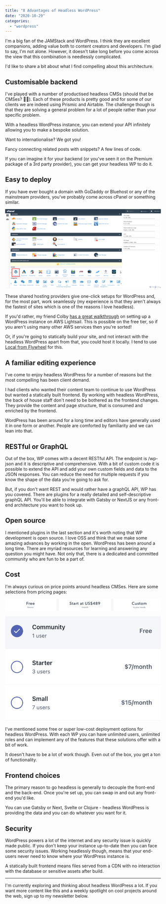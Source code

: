 ```yaml
---
title: "8 Advantages of Headless WordPress"
date: "2020-10-29"
categories: 
  - "wordpress"
---
```


I'm a big fan of the JAMStack and WordPress. I think they are excellent companions, adding value both to content creators and developers. I'm glad to say, I'm not alone. However, it doesn't take long before you come across the view that this combination is needlessly complicated.

I'd like to share a bit about what I find compelling about this architecture.

## Customisable backend

I've played with a number of productised headless CMSs (should that be CMSes? 🤷🏽). Each of these products is pretty good and for some of our clients we are indeed using Prismic and Airtable. The challenge though is that they are solving a general problem for a lot of people rather than your specific problem.

With a headless WordPress instance, you can extend your API infinitely allowing you to make a bespoke solution.

Want to internationalise? We got you!

Fancy connecting related posts with snippets? A few lines of code.

If you can imagine it for your backend (or you've seen it on the Premium package of a 3rd party provider), you can get your headless WP to do it.

## Easy to deploy

If you have ever bought a domain with GoDaddy or Bluehost or any of the mainstream providers, you've probably come across cPanel or something similar.

![image.png](images/9FV8-wHZc.png)

These shared hosting providers give one-click setups for WordPress and, for the most part, work seamlessly (my experience is that they aren't always the fastest of sites which is one of the reasons I love headless).

If you'd rather, my friend Colby [has a great walkthrough](https://egghead.io/lessons/aws-create-a-new-wordpress-instance-on-aws-with-amazon-lightsail) on setting up a WordPress instance on AWS Lightsail. This is possible on the free tier, so if you aren't using many other AWS services then you're sorted!

Or, if you're going to statically build your site, and not interact with the headless WordPress apart from that, you could host it locally. I tend to use [Local from Flywheel](https://localwp.com/) for this.

## A familiar editing experience

I've come to enjoy headless WordPress for a number of reasons but the most compelling has been client demand.

I had clients who wanted their content team to continue to use WordPress but wanted a statically built frontend. By working with headless WordPress, the back of house staff don't need to be bothered as the frontend changes. They provide the content and page structure, that is consumed and enriched by the frontend.

WordPress has been around for a long time and editors have generally used it in one form or another. People are comforted by familiarity and we can lean into that.

## RESTful or GraphQL

Out of the box, WP comes with a decent RESTful API. The endpoint is /wp-json and it is descriptive and comprehensive. With a bit of custom code it is possible to extend the API and add your own custom fields and data to the JSON responses. You can reduce the need for multiple requests if you know the shape of the data you're going to ask for.

But, if you don't want REST and would rather have a graphQL API, WP has you covered. There are plugins for a really detailed and self-descriptive graphQL API. You'll be able to integrate with Gatsby or NextJS or any front-end architecture you want to hook up.

## Open source

I mentioned plugins in the last section and it's worth noting that WP development is open source. I love OSS and think that we make some amazing advances by working in the open. WordPress has been around a long time. There are myriad resources for learning and answering any question you might have. Not only that, there is a dedicated and committed community who are fun to be a part of.

## Cost

I'm always curious on price points around headless CMSes. Here are some selections from pricing pages:

![Screenshot 2020-10-29 at 05.55.24.png](images/70O_jN66r.png)

![Screenshot 2020-10-29 at 05.56.31.png](images/a74LMgbW1.png)

I've mentioned some free or super low-cost deployment options for headless WordPress. With each WP you can have unlimited users, unlimited roles and can implement any of the features that these solutions offer with a bit of work.

It doesn't have to be a lot of work though. Even out of the box, you get a ton of functionality.

## Frontend choices

The primary reason to go headless is generally to decouple the front-end and the back-end. Once you're set up, you can swap in and out any front-end you'd like.

You can use Gatsby or Next, Svelte or Clojure - headless WordPress is providing the data and you can do whatever you want for it.

## Security

WordPress powers a lot of the internet and any security issue is quickly made public. If you don't keep your instance up-to-date then you can face some security issues. Working headlessly though, means that your end-users never need to know where your WordPress instance is.

A statically built frontend means files served from a CDN with no interaction with the database or sensitive assets after build.

* * *

  
  
I'm currently exploring and thinking about headless WordPress a lot. If you want more content like this and a weekly spotlight on cool projects around the web, sign up to my newsletter below.
